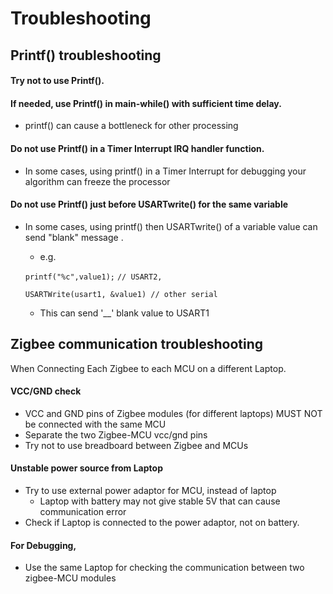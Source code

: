 # Troubleshooting

## Printf() troubleshooting

#### Try not to use Printf().

#### If needed, use Printf() in main-while() with sufficient time delay.

* printf() can cause a bottleneck for other processing

#### Do not use Printf() in a Timer Interrupt IRQ handler function.

* In some cases, using printf() in a Timer Interrupt for debugging your algorithm can freeze the processor

#### Do not use Printf() just before USARTwrite() for the same variable

*   In some cases, using printf() then USARTwrite() of a variable value can send "blank" message .

    * e.g.

    `printf("%c",value1);` `// USART2,`

    `USARTWrite(usart1, &value1) // other serial`

    * This can send '\_\_' blank value to USART1

## Zigbee communication troubleshooting

When Connecting Each Zigbee to each MCU on a different Laptop.

#### VCC/GND check

* VCC and GND pins of Zigbee modules (for different laptops) MUST NOT be connected with the same MCU
* Separate the two Zigbee-MCU vcc/gnd pins
* Try not to use breadboard between Zigbee and MCUs

#### Unstable power source from Laptop

* Try to use external power adaptor for MCU, instead of laptop
  * Laptop with battery may not give stable 5V that can cause communication error
* Check if Laptop is connected to the power adaptor, not on battery.

#### For Debugging,

* Use the same Laptop for checking the communication between two zigbee-MCU modules

